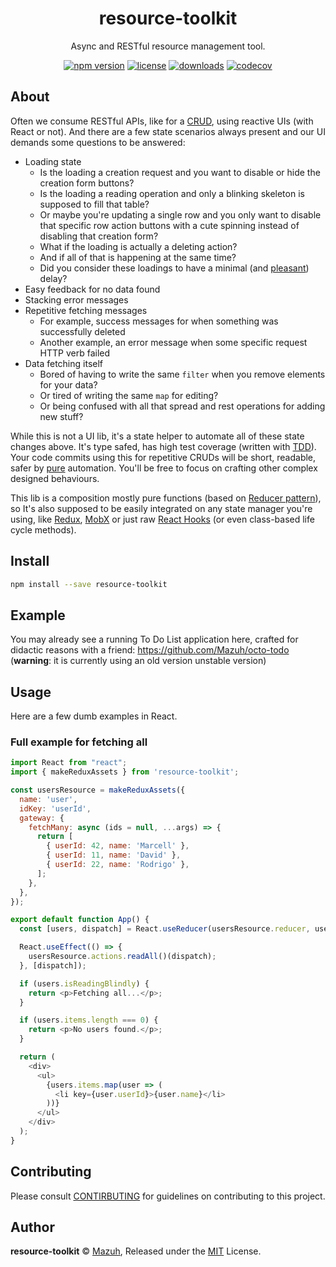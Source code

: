 <p align="center"><h1 align="center">
  resource-toolkit
</h1>

<p align="center">
  Async and RESTful resource management tool.
</p>

<p align="center">
  <a href="https://www.npmjs.org/package/resource-toolkit"><img src="https://badgen.net/npm/v/resource-toolkit" alt="npm version"/></a>
  <a href="https://www.npmjs.org/package/resource-toolkit"><img src="https://badgen.net/npm/license/resource-toolkit" alt="license"/></a>
  <a href="https://www.npmjs.org/package/resource-toolkit"><img src="https://badgen.net/npm/dt/resource-toolkit" alt="downloads"/></a>
  <a href="https://codecov.io/gh/mazuh/resource-toolkit"><img src="https://badgen.net/codecov/c/github/mazuh/resource-toolkit" alt="codecov"/></a>
</p>

## About

Often we consume RESTful APIs, like for a [CRUD](https://en.wikipedia.org/wiki/Create,_read,_update_and_delete), using reactive UIs (with React or not). And there are a few state scenarios always present and our UI demands some questions to be answered:
- Loading state
  - Is the loading a creation request and you want to disable or hide the creation form buttons?
  - Is the loading a reading operation and only a blinking skeleton is supposed to fill that table?
  - Or maybe you're updating a single row and you only want to disable that specific row action buttons with a cute spinning instead of disabling that creation form?
  - What if the loading is actually a deleting action?
  - And if all of that is happening at the same time?
  - Did you consider these loadings to have a minimal (and [pleasant](https://www.nngroup.com/articles/website-response-times/)) delay?
- Easy feedback for no data found
- Stacking error messages
- Repetitive fetching messages
  - For example, success messages for when something was successfully deleted
  - Another example, an error message when some specific request HTTP verb failed
- Data fetching itself
  - Bored of having to write the same `filter` when you remove elements for your data?
  - Or tired of writing the same `map` for editing?
  - Or being confused with all that spread and rest operations for adding new stuff?

While this is not a UI lib, it's a state helper to automate all of these state changes above.
It's type safed, has high test coverage (written with [TDD](https://en.wikipedia.org/wiki/Test-driven_development)).
Your code commits using this for repetitive CRUDs will be short, readable,
safer by [pure](https://en.wikipedia.org/wiki/Pure_function) automation. You'll be free to focus
on crafting other complex designed behaviours.

This lib is a composition mostly pure
functions (based on [Reducer pattern](https://kentcdodds.com/blog/the-state-reducer-pattern/)),
so It's also supposed to be easily integrated on any state manager you're using, like
[Redux](https://redux-toolkit.js.org/), [MobX](https://mobx.js.org/) or just raw
[React Hooks](https://reactjs.org/docs/hooks-overview.html) (or even class-based life cycle methods).

## Install

```bash
npm install --save resource-toolkit
```

## Example

You may already see a running To Do List application
here, crafted for didactic reasons with a friend:
https://github.com/Mazuh/octo-todo (**warning**: it is currently using an old version unstable version)

## Usage

Here are a few dumb examples in React.

### Full example for fetching all

```js
import React from "react";
import { makeReduxAssets } from 'resource-toolkit';

const usersResource = makeReduxAssets({
  name: 'user',
  idKey: 'userId',
  gateway: {
    fetchMany: async (ids = null, ...args) => {
      return [
        { userId: 42, name: 'Marcell' },
        { userId: 11, name: 'David' },
        { userId: 22, name: 'Rodrigo' },
      ];
    },
  },
});

export default function App() {
  const [users, dispatch] = React.useReducer(usersResource.reducer, usersResource.initialState);

  React.useEffect(() => {
    usersResource.actions.readAll()(dispatch);
  }, [dispatch]);

  if (users.isReadingBlindly) {
    return <p>Fetching all...</p>;
  }

  if (users.items.length === 0) {
    return <p>No users found.</p>;
  }

  return (
    <div>
      <ul>
        {users.items.map(user => (
          <li key={user.userId}>{user.name}</li>
        ))}
      </ul>
    </div>
  );
}
```

## Contributing

Please consult [CONTIRBUTING](./CONTRIBUTING.md) for guidelines on contributing to this project.

## Author

**resource-toolkit** © [Mazuh](https://github.com/mazuh), Released under the [MIT](./LICENSE) License.
